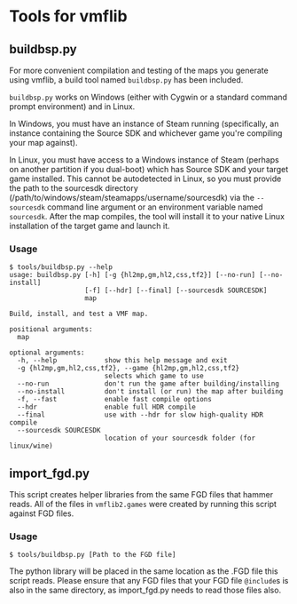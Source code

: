 # Tools for vmflib

## buildbsp.py

For more convenient compilation and testing of the maps you generate
using vmflib, a build tool named `buildbsp.py` has been included.

`buildbsp.py` works on Windows (either with Cygwin or a standard
command prompt environment) and in Linux.

In Windows, you must have an instance of Steam running (specifically,
an instance containing the Source SDK and whichever game you're 
compiling your map against).

In Linux, you must have access to a Windows instance of Steam (perhaps
on another partition if you dual-boot) which has Source SDK and your
target game installed. This cannot be autodetected in Linux, so you
must provide the path to the sourcesdk directory
(/path/to/windows/steam/steamapps/username/sourcesdk) via the 
`--sourcesdk` command line argument or an environment variable
named `sourcesdk`.  After the map compiles, the tool will install it
to your native Linux installation of the target game and launch it.

### Usage

    $ tools/buildbsp.py --help
    usage: buildbsp.py [-h] [-g {hl2mp,gm,hl2,css,tf2}] [--no-run] [--no-install]
                       [-f] [--hdr] [--final] [--sourcesdk SOURCESDK]
                       map

    Build, install, and test a VMF map.

    positional arguments:
      map

    optional arguments:
      -h, --help            show this help message and exit
      -g {hl2mp,gm,hl2,css,tf2}, --game {hl2mp,gm,hl2,css,tf2}
                            selects which game to use
      --no-run              don't run the game after building/installing
      --no-install          don't install (or run) the map after building
      -f, --fast            enable fast compile options
      --hdr                 enable full HDR compile
      --final               use with --hdr for slow high-quality HDR compile
      --sourcesdk SOURCESDK
                            location of your sourcesdk folder (for linux/wine)

## import_fgd.py

This script creates helper libraries from the same FGD files that hammer reads.
All of the files in `vmflib2.games` were created by running this script against FGD files.

### Usage

    $ tools/buildbsp.py [Path to the FGD file]
    
The python library will be placed in the same location as the .FGD file this script reads.
Please ensure that any FGD files that your FGD file `@include`s is also in the same directory,
as import_fgd.py needs to read those files also.